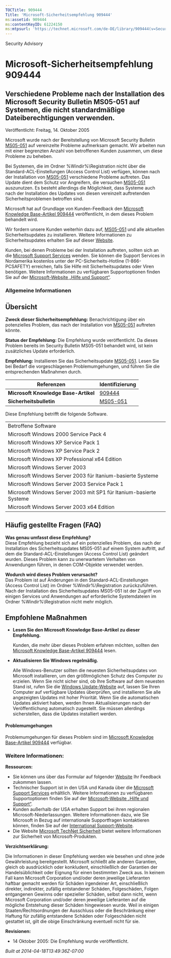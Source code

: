 ```yaml
---
TOCTitle: 909444
Title: 'Microsoft-Sicherheitsempfehlung 909444'
ms:assetid: 909444
ms:contentKeyID: 61224150
ms:mtpsurl: 'https://technet.microsoft.com/de-DE/library/909444(v=Security.10)'
---
```


Security Advisory

Microsoft-Sicherheitsempfehlung 909444
======================================

Verschiedene Probleme nach der Installation des Microsoft Security Bulletin MS05-051 auf Systemen, die nicht standardmäßige Dateiberechtigungen verwenden.
----------------------------------------------------------------------------------------------------------------------------------------------------------

Veröffentlicht: Freitag, 14. Oktober 2005

Microsoft wurde nach der Bereitstellung von Microsoft Security Bulletin [MS05-051](http://www.microsoft.com/germany/technet/sicherheit/bulletins/ms05-051.mspx) auf vereinzelte Probleme aufmerksam gemacht. Wir arbeiten nun mit einer begrenzten Anzahl von betroffenen Kunden zusammen, um diese Probleme zu beheben.

Bei Systemen, die im Ordner %Windir%\\Registration nicht über die Standard-ACL-Einstellungen (Access Control List) verfügen, können nach der Installation von [MS05-051](http://www.microsoft.com/germany/technet/sicherheit/bulletins/ms05-051.mspx) verschiedene Probleme auftreten. Das Update dient dem Schutz vor Angreifern, die versuchen [MS05-051](http://www.microsoft.com/germany/technet/sicherheit/bulletins/ms05-051.mspx) auszunutzen. Es besteht allerdings die Möglichkeit, dass Systeme auch nach der Installation des Updates von diesen vereinzelt auftretenden Sicherheitsproblemen betroffen sind.

Microsoft hat auf Grundlage von Kunden-Feedback den [Microsoft Knowledge Base-Artikel 909444](http://support.microsoft.com/kb/909444/en-us) veröffentlicht, in dem dieses Problem behandelt wird.

Wir fordern unsere Kunden weiterhin dazu auf, [MS05-051](http://www.microsoft.com/germany/technet/sicherheit/bulletins/ms05-051.mspx) und alle aktuellen Sicherheitsupdates zu installieren. Weitere Informationen zu Sicherheitsupdates erhalten Sie auf dieser [Website](http://www.microsoft.com/security/).

Kunden, bei denen Probleme bei der Installation auftreten, sollten sich an die [Microsoft Support Services](http://go.microsoft.com/fwlink/?linkid=21131) wenden. Sie können die Support Services in Nordamerika kostenlos unter der PC-Sicherheits-Hotline (1-866-PCSAFETY) erreichen, falls Sie Hilfe mit Sicherheitsupdates oder Viren benötigen. Weitere Informationen zu verfügbaren Supportoptionen finden Sie auf der [Microsoft-Website „Hilfe und Support“](http://support.microsoft.com/).

### Allgemeine Informationen

Übersicht
---------

**Zweck dieser Sicherheitsempfehlung:** Benachrichtigung über ein potenzielles Problem, das nach der Installation von [MS05-051](http://www.microsoft.com/germany/technet/sicherheit/bulletins/ms05-051.mspx) auftreten könnte.

**Status der Empfehlung:** Die Empfehlung wurde veröffentlicht. Da dieses Problem bereits im Security Bulletin MS05-051 behandelt wird, ist kein zusätzliches Update erforderlich.

**Empfehlung:** Installieren Sie das Sicherheitsupdate [MS05-051](http://www.microsoft.com/germany/technet/sicherheit/bulletins/ms05-051.mspx). Lesen Sie bei Bedarf die vorgeschlagenen Problemumgehungen, und führen Sie die entsprechenden Maßnahmen durch.

| Referenzen                           | Identifizierung                                                                         |
|--------------------------------------|-----------------------------------------------------------------------------------------|
| **Microsoft Knowledge Base-Artikel** | [909444](http://support.microsoft.com/kb/909444/en-us)                                  |
| **Sicherheitsbulletin**              | [MS05-051](http://www.microsoft.com/germany/technet/sicherheit/bulletins/ms05-051.mspx) |

Diese Empfehlung betrifft die folgende Software.

|                                                                    |
|--------------------------------------------------------------------|
| Betroffene Software                                                |
| Microsoft Windows 2000 Service Pack 4                              |
| Microsoft Windows XP Service Pack 1                                |
| Microsoft Windows XP Service Pack 2                                |
| Microsoft Windows XP Professional x64 Edition                      |
| Microsoft Windows Server 2003                                      |
| Microsoft Windows Server 2003 für Itanium-basierte Systeme         |
| Microsoft Windows Server 2003 Service Pack 1                       |
| Microsoft Windows Server 2003 mit SP1 für Itanium-basierte Systeme |
| Microsoft Windows Server 2003 x64 Edition                          |

Häufig gestellte Fragen (FAQ)
-----------------------------

**Was genau umfasst diese Empfehlung?**  
Diese Empfehlung bezieht sich auf ein potenzielles Problem, das nach der Installation des Sicherheitsupdates MS05-051 auf einem System auftritt, auf dem die Standard-ACL-Einstellungen (Access Control List) geändert wurden. Dieses Problem kann zu unerwartetem Verhalten von Anwendungen führen, in denen COM-Objekte verwendet werden.

**Wodurch wird dieses Problem verursacht?**  
Das Problem ist auf Änderungen in den Standard-ACL-Einstellungen (Access Control List) im Ordner %Windir%\\Registration zurückzuführen. Nach der Installation des Sicherheitsupdates MS05-051 ist der Zugriff von einigen Services und Anwendungen auf erforderliche Systemdateien im Ordner %Windir%\\Registration nicht mehr möglich.

Empfohlene Maßnahmen
--------------------

-   **Lesen Sie den Microsoft Knowledge Base-Artikel zu dieser Empfehlung.**

    Kunden, die mehr über dieses Problem erfahren möchten, sollten den [Microsoft Knowledge Base-Artikel 909444](http://support.microsoft.com/kb/909444/en-us) lesen.

-   **Aktualisieren Sie Windows regelmäßig.**

    Alle Windows-Benutzer sollten die neuesten Sicherheitsupdates von Microsoft installieren, um den größtmöglichen Schutz des Computer zu erzielen. Wenn Sie nicht sicher sind, ob Ihre Software auf dem neuesten Stand ist, rufen Sie die [Windows Update-Website](http://windowsupdate.microsoft.com/) auf, lassen Sie Ihren Computer auf verfügbare Updates überprüfen, und installieren Sie alle angezeigten Updates mit hoher Priorität. Wenn Sie die automatischen Updates aktiviert haben, werden Ihnen Aktualisierungen nach der Veröffentlichung automatisch zugestellt. Sie müssen allerdings sicherstellen, dass die Updates installiert werden.

#### Problemumgehungen

Problemumgehungen für dieses Problem sind im [Microsoft Knowledge Base-Artikel 909444](http://support.microsoft.com/kb/909444/en-us) verfügbar.

### Weitere Informationen:

**Ressourcen:**

-   Sie können uns über das Formular auf folgender [Website](https://support.microsoft.com/common/survey.aspx?scid=sw;en;1257&amp;showpage=1&amp;ws=technet&amp;sd=tech) Ihr Feedback zukommen lassen.
-   Technischer Support ist in den USA und Kanada über die [Microsoft Support Services](http://go.microsoft.com/fwlink/?linkid=21131) erhältlich. Weitere Informationen zu verfügbaren Supportoptionen finden Sie auf der [Microsoft-Website „Hilfe und Support“](http://support.microsoft.com/).
-   Kunden außerhalb der USA erhalten Support bei ihren regionalen Microsoft-Niederlassungen. Weitere Informationen dazu, wie Sie Microsoft in Bezug auf internationale Supportfragen kontaktieren können, finden Sie auf der [International Support-Website](http://go.microsoft.com/fwlink/?linkid=21155).
-   Die Website [Microsoft TechNet Sicherheit](http://www.microsoft.com/germany/technet/sicherheit/default.mspx) bietet weitere Informationen zur Sicherheit von Microsoft-Produkten.

**Verzichtserklärung:**

Die Informationen in dieser Empfehlung werden wie besehen und ohne jede Gewährleistung bereitgestellt. Microsoft schließt alle anderen Garantien, gleich ob ausdrücklich oder konkludent, einschließlich der Garantien der Handelsüblichkeit oder Eignung für einen bestimmten Zweck aus. In keinem Fall kann Microsoft Corporation und/oder deren jeweilige Lieferanten haftbar gemacht werden für Schäden irgendeiner Art, einschließlich direkter, indirekter, zufällig entstandener Schäden, Folgeschäden, Folgen entgangenen Gewinns oder spezieller Schäden, selbst dann nicht, wenn Microsoft Corporation und/oder deren jeweilige Lieferanten auf die mögliche Entstehung dieser Schäden hingewiesen wurde. Weil in einigen Staaten/Rechtsordnungen der Ausschluss oder die Beschränkung einer Haftung für zufällig entstandene Schäden oder Folgeschäden nicht gestattet ist, gilt die obige Einschränkung eventuell nicht für sie.

**Revisionen:**

-   14 Oktober 2005: Die Empfehlung wurde veröffentlicht.

*Built at 2014-04-18T13:49:36Z-07:00*
